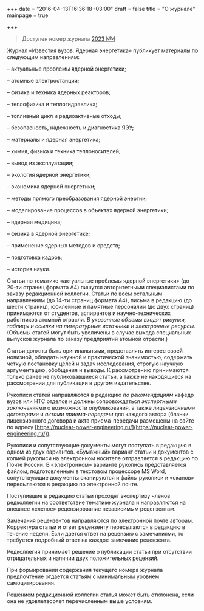 +++
date = "2016-04-13T16:36:18+03:00"
draft = false
title = "О журнале"
mainpage = true

+++

> Доступен номер журнала [2023 №4](/issue/2023-04/)

Журнал «Известия вузов. Ядерная энергетика» публикует материалы по
следующим направлениям:

– актуальные проблемы ядерной энергетики;

– атомные электростанции;

– физика и техника ядерных реакторов;

– теплофизика и теплогидравлика;

– топливный цикл и радиоактивные отходы;

– безопасность, надежность и диагностика ЯЭУ;

– материалы и ядерная энергетика;

– химия, физика и техника теплоносителей;

– вывод из эксплуатации;

– экология ядерной энергетики;

– экономика ядерной энергетики;

– методы прямого преобразования ядерной энергии;

– моделирование процессов в объектах ядерной энергетики;

– ядерная медицина;

– физика в ядерной энергетике;

– применение ядерных методов и средств;

– подготовка кадров;

– история науки.

Статьи по тематике «актуальные проблемы ядерной энергетики» (до 20-ти страниц формата А4) пишутся авторитетными специалистами по заказу редакционной коллегии. 
Статьи по всем остальным направлениям (до 14-ти страниц формата А4), письма в редакцию (до шести страниц), юбилейные и памятные персоналии (до двух страниц) принимаются от студентов, аспирантов и научно-технических работников атомной отрасли. 
*В указанные объемы входят рисунки, таблицы и ссылки на литературные источники и электронные ресурсы.* 
(Объемы статей могут быть увеличены в случае выхода специальных выпусков журнала по заказу предприятий атомной отрасли.)

Статьи должны быть оригинальными, представлять интерес своей новизной, обладать научной и практической значимостью, содержать четкую постановку целей и задач исследования, строгую научную аргументацию, обобщения и выводы.
К рассмотрению принимаются только ранее не публиковавшиеся статьи, а также не находящиеся на рассмотрении для публикации в другом издательстве.

Рукописи статей направляются в редакцию *по рекомендациям* кафедр вузов или НТС отделов и должны сопровождаться *экспертными заключениями* о возможности опубликования, а также *лицензионными договорами* и *актами приема-передачи* для каждого автора (бланки лицензионного договора и акта приема-передачи размещены на сайте по адресу [https://nuclear-power-engineering.ru/](https://nuclear-power-engineering.ru/)).

Рукописи и сопутствующие документы могут поступать в редакцию в одном из двух вариантов.
«Бумажный» вариант статьи и документов с копией рукописи на электронном носителе отправляется в редакцию по Почте России.
В «электронном» варианте рукопись представляется файлом, подготовленным в текстовом процессоре MS Word, сопутствующие документы сканируются и файлы рукописи и «сканов» пересылаются в редакцию по электронной почте.

Поступившие в редакцию статьи проходят экспертизу членов редколлегии на соответствие тематике журнала и направляются на внешнее «слепое» рецензирование независимым рецензентам.

Замечания рецензентов направляются по электронной почте авторам.
Корректура статьи и ответ рецензенту пересылаются в редакцию в течение недели.
Если дается ответ на рецензию с замечаниями, то требуется подробный ответ на каждое замечание рецензента.

Редколлегия принимает решение о публикации статьи при отсутствии отрицательных и наличии двух положительных рецензий.

При формировании содержания текущего номера журнала предпочтение отдается статьям с минимальным уровнем самоцитирования.

Решением редакционной коллегии статья может быть отклонена, если она не удовлетворяет перечисленным выше условиям.
